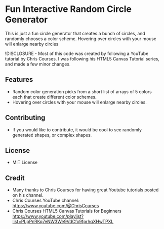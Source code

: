 # Fun Interactive Random Circle Generator

This is just a fun circle generator that creates a bunch of circles, and randomly chooses a color scheme. Hovering over circles with your mouse will enlarge nearby circles

!DISCLOSURE - Most of this code was created by following a YouTube tutorial by Chris Courses. I was following his HTML5 Canvas Tutorial series, and made a few minor changes.

## Features

* Random color generation picks from a short list of arrays of 5 colors each that create different color schemes.
* Hovering over circles with your mouse will enlarge nearby circles.

## Contributing

* If you would like to contribute, it would be cool to see randomly generated shapes, or complex shapes.

## License

* MIT License

## Credit

* Many thanks to Chris Courses for having great Youtube tutorials posted on his channel.
* Chris Courses YouTube channel: https://www.youtube.com/@ChrisCourses
* Chris Courses HTML5 Canvas Tutorials for Beginners https://www.youtube.com/playlist?list=PLpPnRKq7eNW3We9VdCfx9fprhqXHwTPXL

